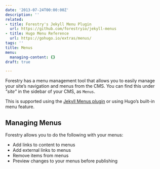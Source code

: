 ```yaml
---
date: '2013-07-24T00:00:00Z'
description: ''
related:
- title: Forestry's Jekyll Menu Plugin
  url: https://github.com/forestryio/jekyll-menus
- title: Hugo Menu Reference
  url: https://gohugo.io/extras/menus/
tags: ''
title: Menus
menu:
  managing-content: {}
draft: true

---
```

Forestry has a menu management tool that allows you to easily manage your site’s navigation and menus from the CMS. You can find this under *"site"* in the sidebar of your CMS, as `Menus`.

This is supported using the [Jekyll Menus plugin](https://github.com/forestryio/jekyll-menus) or using Hugo’s built-in menu feature.

## Managing Menus
Forestry allows you to do the following with your menus:
* Add links to content to menus
* Add external links to menus
* Remove items from menus
* Preview changes to your menus before publishing
